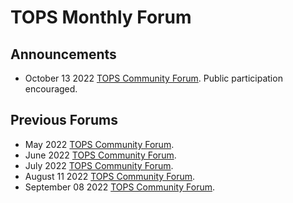 # TOPS Monthly Forum

## Announcements
* October 13 2022 [TOPS Community Forum](./20221013_community_forum.md). Public participation encouraged.

## Previous Forums
* May 2022 [TOPS Community Forum](./2022_Forums/20220512_community_forum.md). 
* June 2022 [TOPS Community Forum](./2022_Forums/20220609_community_forum.md). 
* July 2022 [TOPS Community Forum](./2022_Forums/20220714_community_forum.md).
* August 11 2022 [TOPS Community Forum](./2022_Forums/20220811_community_forum.md).
* September 08 2022 [TOPS Community Forum](./2022_Forums/20220908_community_forum.md). 

